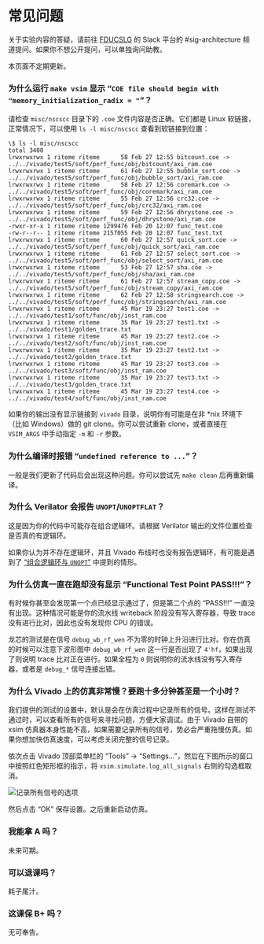 # 常见问题

关于实验内容的答疑，请前往 [FDUCSLG](https://fducslg.slack.com) 的 Slack 平台的 #sig-architecture 频道提问。如果你不想公开提问，可以单独询问助教。

本页面不定期更新。

### 为什么运行 `make vsim` 显示 “`COE file should begin with "memory_initialization_radix = "`”？

请检查 `misc/nscscc` 目录下的 `.coe` 文件内容是否正确。它们都是 Linux 软链接，正常情况下，可以使用 `ls -l misc/nscscc` 查看到软链接到位置：

```shell
\$ ls -l misc/nscscc
total 3400
lrwxrwxrwx 1 riteme riteme      58 Feb 27 12:55 bitcount.coe -> ../../vivado/test5/soft/perf_func/obj/bitcount/axi_ram.coe
lrwxrwxrwx 1 riteme riteme      61 Feb 27 12:55 bubble_sort.coe -> ../../vivado/test5/soft/perf_func/obj/bubble_sort/axi_ram.coe
lrwxrwxrwx 1 riteme riteme      58 Feb 27 12:56 coremark.coe -> ../../vivado/test5/soft/perf_func/obj/coremark/axi_ram.coe
lrwxrwxrwx 1 riteme riteme      55 Feb 27 12:56 crc32.coe -> ../../vivado/test5/soft/perf_func/obj/crc32/axi_ram.coe
lrwxrwxrwx 1 riteme riteme      59 Feb 27 12:56 dhrystone.coe -> ../../vivado/test5/soft/perf_func/obj/dhrystone/axi_ram.coe
-rwxr-xr-x 1 riteme riteme 1299476 Feb 20 12:07 func_test.coe
-rw-r--r-- 1 riteme riteme 2157055 Feb 20 12:07 func_test.txt
lrwxrwxrwx 1 riteme riteme      60 Feb 27 12:57 quick_sort.coe -> ../../vivado/test5/soft/perf_func/obj/quick_sort/axi_ram.coe
lrwxrwxrwx 1 riteme riteme      61 Feb 27 12:57 select_sort.coe -> ../../vivado/test5/soft/perf_func/obj/select_sort/axi_ram.coe
lrwxrwxrwx 1 riteme riteme      53 Feb 27 12:57 sha.coe -> ../../vivado/test5/soft/perf_func/obj/sha/axi_ram.coe
lrwxrwxrwx 1 riteme riteme      61 Feb 27 12:57 stream_copy.coe -> ../../vivado/test5/soft/perf_func/obj/stream_copy/axi_ram.coe
lrwxrwxrwx 1 riteme riteme      62 Feb 27 12:58 stringsearch.coe -> ../../vivado/test5/soft/perf_func/obj/stringsearch/axi_ram.coe
lrwxrwxrwx 1 riteme riteme      45 Mar 19 23:27 test1.coe -> ../../vivado/test1/soft/func/obj/inst_ram.coe
lrwxrwxrwx 1 riteme riteme      35 Mar 19 23:27 test1.txt -> ../../vivado/test1/golden_trace.txt
lrwxrwxrwx 1 riteme riteme      45 Mar 19 23:27 test2.coe -> ../../vivado/test2/soft/func/obj/inst_ram.coe
lrwxrwxrwx 1 riteme riteme      35 Mar 19 23:27 test2.txt -> ../../vivado/test2/golden_trace.txt
lrwxrwxrwx 1 riteme riteme      45 Mar 19 23:27 test3.coe -> ../../vivado/test3/soft/func/obj/inst_ram.coe
lrwxrwxrwx 1 riteme riteme      35 Mar 19 23:27 test3.txt -> ../../vivado/test3/golden_trace.txt
lrwxrwxrwx 1 riteme riteme      45 Mar 19 23:27 test4.coe -> ../../vivado/test4/soft/func/obj/inst_ram.coe
```

如果你的输出没有显示链接到 `vivado` 目录，说明你有可能是在非 \*nix 环境下（比如 Windows）做的 git clone。你可以尝试重新 clone，或者直接在 `VSIM_ARGS` 中手动指定 `-m` 和 `-r` 参数。

### 为什么编译时报错 “`undefined reference to ...`”？

一般是我们更新了代码后会出现这种问题。你可以尝试先 `make clean` 后再重新编译。

### 为什么 Verilator 会报告 `UNOPT`/`UNOPTFLAT`？

这是因为你的代码中可能存在组合逻辑环。请根据 Verilator 输出的文件位置检查是否真的有逻辑环。

如果你认为并不存在逻辑环，并且 Vivado 布线时也没有报告逻辑环，有可能是遇到了 [“组合逻辑环与 `UNOPT`”](misc/unopt.md) 中提到的情形。

### 为什么仿真一直在跑却没有显示 “Functional Test Point PASS!!!”？

有时候你甚至会发现第一个点已经显示通过了，但是第二个点的 “PASS!!!” 一直没有出现。这种情况可能是你的流水线 writeback 阶段没有写入寄存器，导致 trace 没有进行比对，因此也没有发现你 CPU 的错误。

龙芯的测试是在信号 `debug_wb_rf_wen` 不为零的时钟上升沿进行比对。你在仿真的时候可以注意下波形图中 `debug_wb_rf_wen` 这一行是否出现了 `4'hf`，如果出现了则说明 trace 比对正在进行。如果全程为 `0` 则说明你的流水线没有写入寄存器，或者是 `debug_*` 信号连接出错。

### 为什么 Vivado 上的仿真非常慢？要跑十多分钟甚至是一个小时？

我们提供的测试的设置中，默认是会在仿真过程中记录所有的信号。这样在测试不通过时，可以查看所有的信号来寻找问题，方便大家调试。由于 Vivado 自带的 xsim 仿真器本身性能不高，如果需要记录所有的信号，势必会严重拖慢仿真。如果你想加快仿真速度，可以考虑关闭完整的信号记录。

依次点击 Vivado 顶部菜单栏的 “Tools” → “Settings...”，然后在下图所示的窗口中按照红色矩形框的指示，将 `xsim.simulate.log_all_signals` 右侧的勾选框取消。

![记录所有信号的选项](asset/faq/log-all-signals.png)

然后点击 “OK” 保存设置。之后重新启动仿真。

### 我能拿 A 吗？

未来可期。

### 可以退课吗？

耗子尾汁。

### 这课保 B+ 吗？

无可奉告。
